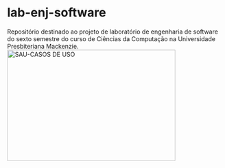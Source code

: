 # lab-enj-software
Repositório destinado ao projeto de laboratório de engenharia de software do sexto semestre do curso de Ciências da Computação na Universidade Presbiteriana Mackenzie.
<img width="392" height="259" alt="SAU-CASOS DE USO" src="https://github.com/user-attachments/assets/f223b131-adce-4cfb-96bf-3736104d3c7c" />
